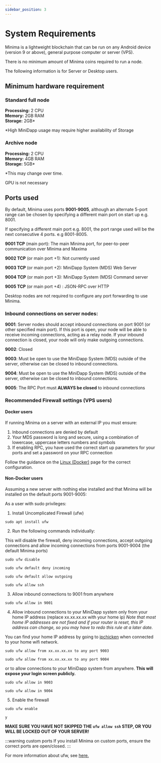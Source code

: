 ```yaml
---
sidebar_position: 3
---
```


# System Requirements

Minima is a lightweight blockchain that can be run on any Android device (version 9 or above), general purpose computer or server (VPS).

There is no minimum amount of Minima coins required to run a node.

The following information is for Server or Desktop users.

## Minimum hardware requirement

### Standard full node

**Processing:** 2 CPU <br/>
**Memory:** 2GB RAM<br/>
**Storage:** 2GB*

*High MiniDapp usage may require higher availability of Storage


### Archive node

**Processing:** 2 CPU <br/>
**Memory:** 4GB RAM<br/>
**Storage:** 5GB*

*This may change over time.

GPU is not necessary

## Ports used
By default, Minima uses ports **9001-9005**, although an alternate 5-port range can be chosen by specifying a different main port on start up e.g. 8001.

If specifying a different main port e.g. 8001, the port range used will be the next consecutive 4 ports. e.g 8001-8005.

**9001 TCP** (main port): The main Minima port, for peer-to-peer communication over Minima and Maxima

**9002 TCP** (or main port +1): Not currently used

**9003 TCP** (or main port +2): MiniDapp System (MDS) Web Server

**9004 TCP** (or main port +3): MiniDapp System (MDS) Command server 

**9005 TCP** (or main port +4) : JSON-RPC over HTTP

Desktop nodes are not required to configure any port forwarding to use Minima.

### Inbound connections on server nodes:

**9001**: Server nodes should accept inbound connections on port 9001 (or other specified main port). 
If this port is open, your node will be able to receive incoming connections, acting as a relay node. 
If your inbound connection is closed, your node will only make outgoing connections.

**9002**: Closed 

**9003**: Must be open to use the MiniDapp System (MDS) outside of the server, otherwise can be closed to inbound connections.

**9004**: Must be open to use the MiniDapp System (MDS) outside of the server, otherwise can be closed to inbound connections. 

**9005**: The RPC Port must **ALWAYS be closed** to inbound connections


### Recommended Firewall settings (VPS users)

#### Docker users

<!-- Docker will overwrite UFW firewall rules, so i -->
If running Minima on a server with an external IP you must ensure:

1. Inbound connections are denied by default
2. Your MDS password is long and secure, using a combination of lowercase, uppercase letters numbers and symbols 
2. If enabling RPC, you have used the correct start up parameters for your ports and set a password on your RPC connection 

Follow the guidance on the [Linux (Docker)](/docs/runanode/selectplatform/linux_vps) page for the correct configuration.

#### Non-Docker users

Assuming a new server with nothing else installed and that Minima will be installed on the default ports 9001-9005:

As a user with sudo privileges:

1. Install Uncomplicated Firewall (ufw)

```
sudo apt install ufw
```

2. Run the following commands individually:

This will disable the firewall, deny incoming connections, accept outgoing connections and allow incoming connections from ports 9001-9004 (the default Minima ports)

```
sudo ufw disable
```
```
sudo ufw default deny incoming
```
```
sudo ufw default allow outgoing
```
```
sudo ufw allow ssh
```

3. Allow inbound connections to 9001 from anywhere
```
sudo ufw allow in 9001
```

4. Allow inbound connections to your MiniDapp system only from your home IP address (replace xx.xx.xx.xx with your home ip)
*Note that most home IP addresses are not fixed and if your router is reset, this IP address can change, so you may have to redo this rule at a later date.*

You can find your home IP address by going to [ipchicken](https://ipchicken.com/) when connected to your home wifi network.

```
sudo ufw allow from xx.xx.xx.xx to any port 9003
```
```
sudo ufw allow from xx.xx.xx.xx to any port 9004
```


or to allow connections to your MiniDapp system from anywhere. **This will expose your login screen publicly.**

```
sudo ufw allow in 9003
```
```
sudo ufw allow in 9004
```

5. Enable the firewall
```
sudo ufw enable
```
```
y
```

**MAKE SURE YOU HAVE NOT SKIPPED THE `ufw allow ssh` STEP, OR YOU WILL BE LOCKED OUT OF YOUR SERVER!**

:::warning custom ports
If you install Minima on custom ports, ensure the correct ports are open/closed.
:::

For more information about ufw, see [here.](https://wiki.debian.org/Uncomplicated%20Firewall%20%28ufw%29)